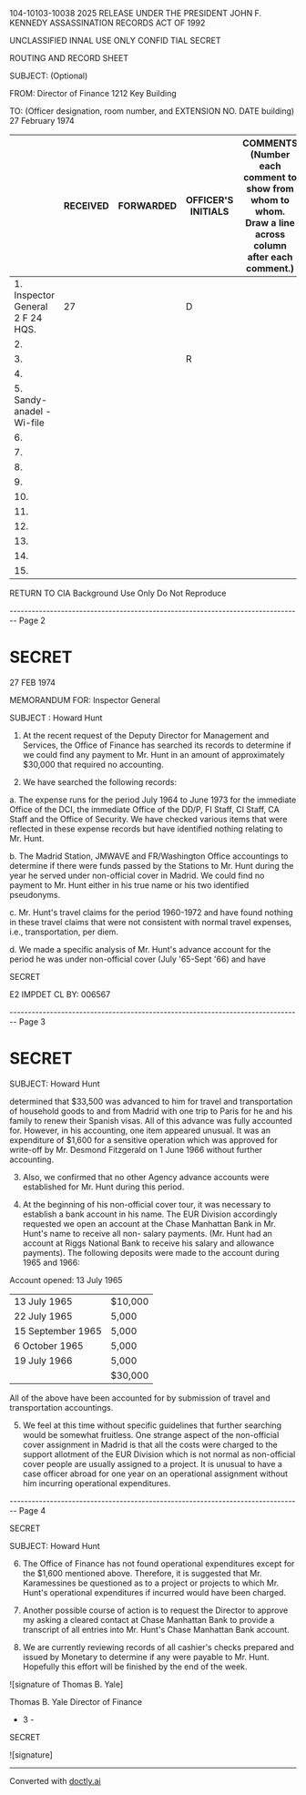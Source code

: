104-10103-10038 2025 RELEASE UNDER THE PRESIDENT JOHN F. KENNEDY ASSASSINATION RECORDS ACT OF 1992

UNCLASSIFIED INNAL USE ONLY CONFID TIAL SECRET

ROUTING AND RECORD SHEET

SUBJECT: (Optional)

FROM:
Director of Finance
1212 Key Building

TO: (Officer designation, room number, and EXTENSION NO. DATE
building)
27 February 1974

|                                  | RECEIVED | FORWARDED | OFFICER'S INITIALS | COMMENTS (Number each comment to show from whom to whom. Draw a line across column after each comment.) |
| -------------------------------- | -------- | --------- | ------------------ | ------------------------------------------------------------------------------------------------------- |
| 1. Inspector General 2 F 24 HQS. | 27       |           | D                  |                                                                                                         |
| 2.                               |          |           |                    |                                                                                                         |
| 3.                               |          |           | R                  |                                                                                                         |
| 4.                               |          |           |                    |                                                                                                         |
| 5. Sandy-anadel - Wi-file        |          |           |                    |                                                                                                         |
| 6.                               |          |           |                    |                                                                                                         |
| 7.                               |          |           |                    |                                                                                                         |
| 8.                               |          |           |                    |                                                                                                         |
| 9.                               |          |           |                    |                                                                                                         |
| 10.                              |          |           |                    |                                                                                                         |
| 11.                              |          |           |                    |                                                                                                         |
| 12.                              |          |           |                    |                                                                                                         |
| 13.                              |          |           |                    |                                                                                                         |
| 14.                              |          |           |                    |                                                                                                         |
| 15.                              |          |           |                    |                                                                                                         |

RETURN TO CIA
Background Use Only
Do Not Reproduce


-------------------------------------------------------------------------------- Page 2

# SECRET

27 FEB 1974

MEMORANDUM FOR: Inspector General

SUBJECT : Howard Hunt

1.  At the recent request of the Deputy Director for Management and Services, the Office of Finance has searched its records to determine if we could find any payment to Mr. Hunt in an amount of approximately $30,000 that required no accounting.

2.  We have searched the following records:

a. The expense runs for the period July 1964 to June 1973 for the immediate Office of the DCI, the immediate Office of the DD/P, FI Staff, CI Staff, CA Staff and the Office of Security. We have checked various items that were reflected in these expense records but have identified nothing relating to Mr. Hunt.

b. The Madrid Station, JMWAVE and FR/Washington Office accountings to determine if there were funds passed by the Stations to Mr. Hunt during the year he served under non-official cover in Madrid. We could find no payment to Mr. Hunt either in his true name or his two identified pseudonyms.

c. Mr. Hunt's travel claims for the period 1960-1972 and have found nothing in these travel claims that were not consistent with normal travel expenses, i.e., transportation, per diem.

d. We made a specific analysis of Mr. Hunt's advance account for the period he was under non-official cover (July '65-Sept '66) and have

SECRET

E2 IMPDET
CL BY: 006567


-------------------------------------------------------------------------------- Page 3

# SECRET

SUBJECT: Howard Hunt

determined that $33,500 was advanced to him for travel and transportation of household goods to and from Madrid with one trip to Paris for he and his family to renew their Spanish visas. All of this advance was fully accounted for. However, in his accounting, one item appeared unusual. It was an expenditure of $1,600 for a sensitive operation which was approved for write-off by Mr. Desmond Fitzgerald on 1 June 1966 without further accounting.

3. Also, we confirmed that no other Agency advance accounts were established for Mr. Hunt during this period.

4. At the beginning of his non-official cover tour, it was necessary to establish a bank account in his name. The EUR Division accordingly requested we open an account at the Chase Manhattan Bank in Mr. Hunt's name to receive all non- salary payments. (Mr. Hunt had an account at Riggs National Bank to receive his salary and allowance payments). The following deposits were made to the account during 1965 and 1966:

Account opened: 13 July 1965

|                   |         |
| ----------------- | ------- |
| 13 July 1965      | $10,000 |
| 22 July 1965      | 5,000   |
| 15 September 1965 | 5,000   |
| 6 October 1965    | 5,000   |
| 19 July 1966      | 5,000   |
|                   | $30,000 |

All of the above have been accounted for by submission of travel and transportation accountings.

5. We feel at this time without specific guidelines that further searching would be somewhat fruitless. One strange aspect of the non-official cover assignment in Madrid is that all the costs were charged to the support allotment of the EUR Division which is not normal as non-official cover people are usually assigned to a project. It is unusual to have a case officer abroad for one year on an operational assignment without him incurring operational expenditures.


-------------------------------------------------------------------------------- Page 4

SECRET

SUBJECT: Howard Hunt

6. The Office of Finance has not found operational expenditures except for the $1,600 mentioned above. Therefore, it is suggested that Mr. Karamessines be questioned as to a project or projects to which Mr. Hunt's operational expenditures if incurred would have been charged.

7. Another possible course of action is to request the Director to approve my asking a cleared contact at Chase Manhattan Bank to provide a transcript of all entries into Mr. Hunt's Chase Manhattan Bank account.

8. We are currently reviewing records of all cashier's checks prepared and issued by Monetary to determine if any were payable to Mr. Hunt. Hopefully this effort will be finished by the end of the week.

![signature of Thomas B. Yale]

Thomas B. Yale
Director of Finance

- 3 -

SECRET

![signature]


---
Converted with [doctly.ai](https://doctly.ai)